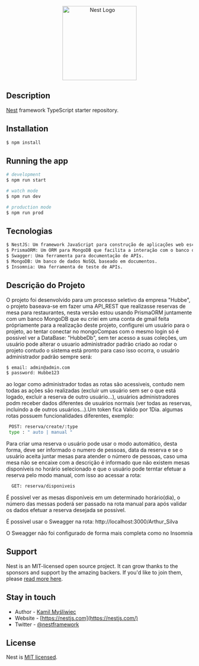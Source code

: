 <p align="center">
  <a href="http://nestjs.com/" target="blank"><img src="https://nestjs.com/img/logo-small.svg" width="200" alt="Nest Logo" /></a>
</p>

[circleci-image]: https://img.shields.io/circleci/build/github/nestjs/nest/master?token=abc123def456
[circleci-url]: https://circleci.com/gh/nestjs/nest

## Description

[Nest](https://github.com/nestjs/nest) framework TypeScript starter repository.

## Installation

```bash
$ npm install
```

## Running the app

```bash
# development
$ npm run start

# watch mode
$ npm run dev

# production mode
$ npm run prod
```

## Tecnologias
```bash
$ NestJS: Um framework JavaScript para construção de aplicações web escaláveis e eficientes.
$ PrismaORM: Um ORM para MongoDB que facilita a interação com o banco de dados.
$ Swagger: Uma ferramenta para documentação de APIs.
$ MongoDB: Um banco de dados NoSQL baseado em documentos.
$ Insomnia: Uma ferramenta de teste de APIs.
```

## Descrição do Projeto

  O projeto foi desenvolvido para um processo seletivo da empresa "Hubbe", o projeto baseava-se em fazer uma API_REST que realizasse reservas de mesa para restaurantes, nesta versão estou 
  usando PrismaORM juntamente com um banco MongoDB que eu criei em uma conta de gmail feita própriamente para a realização deste projeto, configurei um usuário para o projeto, ao tentar 
  conectar no mongoCompas com o mesmo login só é possivel ver a DataBase: "HubbeDb", sem ter acesso a suas coleções, um usuário pode alterar o usuario administrador padrão criado ao rodar
   o projeto contudo o sistema está pronto para caso isso ocorra, o usuário administrador padrão sempre será:
   ```bash
   $ email: admin@admin.com
   $ password: Hubbe123
   ```
   ao logar como administrador todas as rotas são acessiveis, contudo nem todas as ações são realizadas (excluir um usuário sem ser o que está logado, excluir a reserva de outro usuário...), usuários administradores podm receber dados diferentes de usuários normais (ver todas as reservas, incluindo a de outros usuários...).Um token fica Valido por 1Dia.
   algumas rotas possuem funcionalidades diferentes, exemplo:
   ```bash
    POST: reserva/create/:type
    type : " auto | manual "
   ```
   Para criar uma reserva o usuário pode usar o modo automático, desta forma, deve ser informado o numero de pessoas, data da reserva e se o usuário aceita juntar mesas para atender o número de pessoas, caso uma mesa não se encaixe com a descrição é informado que não existem mesas disponíveis no horário selecionado e que o usuário pode terntar efetuar a reserva pelo modo manual, com isso ao acessar a rota:
  ```bash
    GET: reserva/disponiveis
   ```
   É possivel ver as mesas disponíveis em um determinado horário(dia), o número das messas poderá ser passado na rota manual para após validar os dados efetuar a reserva desejada se possivel.

   É possivel usar o Sweagger na rota: http://localhost:3000/Arthur_Silva

   O Sweagger não foi configurado de forma mais completa como no Insomnia

## Support

Nest is an MIT-licensed open source project. It can grow thanks to the sponsors and support by the amazing backers. If you'd like to join them, please [read more here](https://docs.nestjs.com/support).

## Stay in touch

- Author - [Kamil Myśliwiec](https://kamilmysliwiec.com)
- Website - [https://nestjs.com](https://nestjs.com/)
- Twitter - [@nestframework](https://twitter.com/nestframework)

## License

Nest is [MIT licensed](LICENSE).
